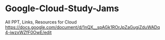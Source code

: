 # Google-Cloud-Study-Jams

All PPT, Links, Resources for Cloud <br>
https://docs.google.com/document/d/1nQX__spAGk1ROrJpZaGugiZduWADq4-iwzxWZfF0OwE/edit
